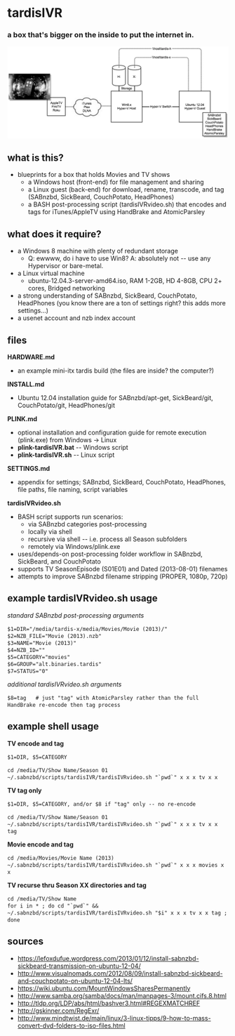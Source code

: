 # tardisIVR
### a box that's bigger on the inside to put the internet in.
![alt text](https://github.com/scrathe/tardisIVR/blob/master/graphics/tardisIVR.png?raw=true "tardisIVR Blueprint")

## what is this?
* blueprints for a box that holds Movies and TV shows
  * a Windows host (front-end) for file management and sharing
  * a Linux guest (back-end) for download, rename, transcode, and tag (SABnzbd, SickBeard, CouchPotato, HeadPhones)
  * a BASH post-processing script (tardisIVRvideo.sh) that encodes and tags for iTunes/AppleTV using HandBrake and AtomicParsley

## what does it require?
* a Windows 8 machine with plenty of redundant storage
  * Q: ewwww, do i have to use Win8?  A: absolutely not -- use any Hypervisor or bare-metal.
* a Linux virtual machine
  * ubuntu-12.04.3-server-amd64.iso, RAM 1-2GB, HD 4-8GB, CPU 2+ cores, Bridged networking
* a strong understanding of SABnzbd, SickBeard, CouchPotato, HeadPhones (you know there are a ton of settings right?  this adds more settings...)
* a usenet account and nzb index account

## files
**HARDWARE.md**
  * an example mini-itx tardis build (the files are inside? the computer?)

**INSTALL.md**
  * Ubuntu 12.04 installation guide for SABnzbd/apt-get, SickBeard/git, CouchPotato/git, HeadPhones/git

**PLINK.md**
  * optional installation and configuration guide for remote execution (plink.exe) from Windows -> Linux
  * **plink-tardisIVR.bat** -- Windows script
  * **plink-tardisIVR.sh** -- Linux script

**SETTINGS.md**
  * appendix for settings; SABnzbd, SickBeard, CouchPotato, HeadPhones, file paths, file naming, script variables
 
**tardisIVRvideo.sh**
  * BASH script supports run scenarios:
    * via SABnzbd categories post-processing
    * locally via shell
    * recursive via shell -- i.e. process all Season subfolders
    * remotely via Windows/plink.exe
  * uses/depends-on post-processing folder workflow in SABnzbd, SickBeard, and CouchPotato
  * supports TV SeasonEpisode (S01E01) and Dated (2013-08-01) filenames
  * attempts to improve SABnzbd filename stripping (PROPER, 1080p, 720p)

## example tardisIVRvideo.sh usage
*standard SABnzbd post-processing arguments*
```
$1=DIR="/media/tardis-x/media/Movies/Movie (2013)/"
$2=NZB_FILE="Movie (2013).nzb"
$3=NAME="Movie (2013)"
$4=NZB_ID=""
$5=CATEGORY="movies"
$6=GROUP="alt.binaries.tardis"
$7=STATUS="0"
```
*additional tardisIVRvideo.sh arguments*
```
$8=tag   # just "tag" with AtomicParsley rather than the full HandBrake re-encode then tag process
```
## example shell usage
**TV encode and tag**
```
$1=DIR, $5=CATEGORY
```
```
cd /media/TV/Show Name/Season 01
~/.sabnzbd/scripts/tardisIVR/tardisIVRvideo.sh "`pwd`" x x x tv x x
```
**TV tag only**
```
$1=DIR, $5=CATEGORY, and/or $8 if "tag" only -- no re-encode
```
```
cd /media/TV/Show Name/Season 01
~/.sabnzbd/scripts/tardisIVR/tardisIVRvideo.sh "`pwd`" x x x tv x x tag
```
**Movie encode and tag**
```
cd /media/Movies/Movie Name (2013)
~/.sabnzbd/scripts/tardisIVR/tardisIVRvideo.sh "`pwd`" x x x movies x x
```
**TV recurse thru Season XX directories and tag**
```
cd /media/TV/Show Name
for i in * ; do cd "`pwd`" && ~/.sabnzbd/scripts/tardisIVR/tardisIVRvideo.sh "$i" x x x tv x x tag ; done
```

## sources
* https://lefoxdufue.wordpress.com/2013/01/12/install-sabnzbd-sickbeard-transmission-on-ubuntu-12-04/
* http://www.visualnomads.com/2012/08/09/install-sabnzbd-sickbeard-and-couchpotato-on-ubuntu-12-04-lts/
* https://wiki.ubuntu.com/MountWindowsSharesPermanently
* http://www.samba.org/samba/docs/man/manpages-3/mount.cifs.8.html
* http://tldp.org/LDP/abs/html/bashver3.html#REGEXMATCHREF
* http://gskinner.com/RegExr/
* http://www.mindtwist.de/main/linux/3-linux-tipps/9-how-to-mass-convert-dvd-folders-to-iso-files.html

